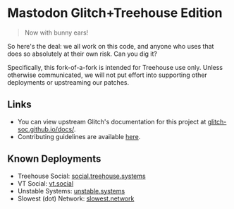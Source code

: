 #  Mastodon Glitch+Treehouse Edition  #

> Now with bunny ears!

So here's the deal: we all work on this code, and anyone who uses that does so absolutely at their own risk. Can you dig it?

Specifically, this fork-of-a-fork is intended for Treehouse use only. Unless
otherwise communicated, we will not put effort into supporting other deployments
or upstreaming our patches.

## Links

- You can view upstream Glitch's documentation for this project at [glitch-soc.github.io/docs/](https://glitch-soc.github.io/docs/).
- Contributing guidelines are available [here](CONTRIBUTING.md).

## Known Deployments

- Treehouse Social: [social.treehouse.systems](https://social.treehouse.systems)
- VT Social: [vt.social](https://vt.social)
- Unstable Systems: [unstable.systems](https://unstable.systems)
- Slowest (dot) Network: [slowest.network](https://slowest.network)